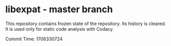 # libexpat - master branch

This repository contains frozen state of the repository.
Its history is cleared. It is used only for static code
analysis with Codacy.

Commit Time: 1706330724